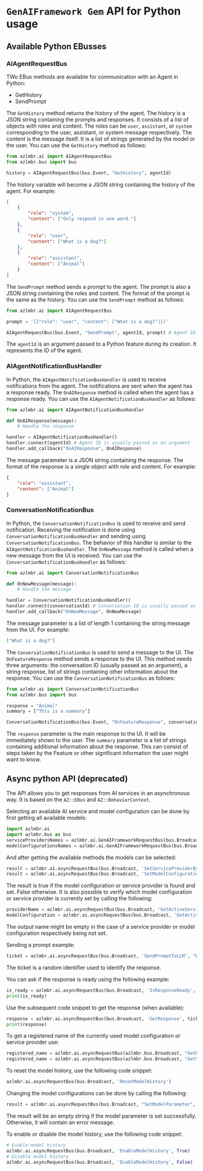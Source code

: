# `GenAIFramework Gem` API for Python usage

## Available Python EBusses
### AIAgentRequestBus
TWo EBus methods are available for communication with an Agent in Python:
- GetHistory
- SendPrompt

The `GetHistory` method returns the history of the agent. The history is a JSON string containing the prompts and responses. It consists of a list of objects with roles and content. The roles can be `user`, `assistant`, or `system` corresponding to the user, assistant, or system message respectively.
The content is the message itself. It is a list of strings generated by the model or the user. You can use the `GetHistory` method as follows:
```python
from azlmbr.ai import AIAgentRequestBus
from azlmbr.bus import bus

history = AIAgentRequestBus(bus.Event, "GetHistory", agentId)
```
The history variable will become a JSON string containing the history of the agent. For example:
```json
[
    {
        "role": "system",
        "content": ["Only respond in one word."]
    },
    {
        "role": "user",
        "content": ["What is a dog?"]
    },
    {
        "role": "assistant",
        "content": ["Animal"]
    }
]
```

The `SendPrompt` method sends a prompt to the agent. The prompt is also a JSON string containing the roles and content. The format of the prompt is the same as the history. You can use the `SendPrompt` method as follows:
```python
from azlmbr.ai import AIAgentRequestBus

prompt = '[{"role": "user", "content": ["What is a dog?"]}]'

AIAgentRequestBus(bus.Event, "SendPrompt", agentId, prompt) # Agent ID is usually passed as an argument
```
The `agentId` is an argument passed to a Python feature during its creation. It represents the ID of the agent.

### AIAgentNotificationBusHandler
In Python, the `AIAgentNotificationBusHandler` is used to receive notifications from the agent. The notifications are sent when the agent has a response ready. The `OnAIResponse` method is called when the agent has a response ready. You can use the `AIAgentNotificationBusHandler` as follows:
```python
from azlmbr.ai import AIAgentNotificationBusHandler

def OnAIResponse(message):
    # Handle the response

handler = AIAgentNotificationBusHandler()
handler.connect(agentId) # Agent ID is usually passed as an argument
handler.add_callback("OnAIResponse", OnAIResponse)
```
The message parameter is a JSON string containing the response. The format of the response is a single object with role and content. For example:
```json
{
    "role": "assistant",
    "content": ["Animal"]
}
```

### ConversationNotificationBus
In Python, the `ConversationNotificationBus` is used to receive and send notification. Receiving the notification is done using `ConversationNotificationBusHandler` and sending using `ConversationNotificationBus`. The behavior of this handler is similar to the `AIAgentNotificationBusHandler`. The `OnNewMessage` method is called when a new message from the UI is received. You can use the `ConversationNotificationBusHandler` as follows:
```python
from azlmbr.ai import ConversationNotificationBus

def OnNewMessage(message):
    # Handle the message

handler = ConversationNotificationBusHandler()
handler.connect(conversationId) # Conversation ID is usually passed as an argument
handler.add_callback("OnNewMessage", OnNewMessage)
```
The message parameter is a list of length 1 containing the string message from the UI. For example:
```json
["What is a dog?"]
```

The `ConversationNotificationBus` is used to send a message to the UI. The `OnFeatureResponse` method sends a response to the UI. This method needs three 
arguments: the conversation ID (usually passed as an argument), a string response, list of strings containing other information about the response. You can use the `ConversationNotificationBus` as follows:
```python
from azlmbr.ai import ConversationNotificationBus
from azlmbr.bus import bus

response = "Animal"
summary = ["This is a summary"]

ConversationNotificationBus(bus.Event, "OnFeatureResponse", conversationId, response, summary) # Conversation ID is usually passed as an argument
``` 
The `response` parameter is the main response to the UI. It will be immediately shown to the user. The `summary` parameter is a list of strings containing additional information about the response. This can consist of steps taken by the Feature or other significant information the user might want to know.

## Async python API (deprecated)

The API allows you to get responses from AI services in an asynchronous way. 
It is based on the `AZ::EBus` and `AZ::BehaviorContext`. 

Selecting an available AI service and model configuration can be done by first getting all available models:
```python
import azlmbr.ai
import azlmbr.bus as bus
serviceProvidersNames = azlmbr.ai.GenAIFrameworkRequestBus(bus.Broadcast, 'GetServiceProviderNames')
modelConfigurationsNames = azlmbr.ai.GenAIFrameworkRequestBus(bus.Broadcast, 'GetModelConfigurationNames')
```

And after getting the available methods the models can be selected:
```python
result = azlmbr.ai.asyncRequestBus(bus.Broadcast, 'SetServiceProviderByName', 'example_name')
result = azlmbr.ai.asyncRequestBus(bus.Broadcast, 'SetModelConfigurationByName', 'example_name')
```
The result is true if the model configuration or service provider is found and set. False otherwise. It is also possible to verify which model configuration or service provider is currently set by calling the following:
```python
providerName = azlmbr.ai.asyncRequestBus(bus.Broadcast, 'GetActiveServiceProviderName')
modelConfiguration = azlmbr.ai.asyncRequestBus(bus.Broadcast, 'GetActiveModelConfigurationName')
```
The output name might be empty in the case of a service provider or model configuration respectively being not set.

Sending a prompt example:
```python
ticket = azlmbr.ai.asyncRequestBus(bus.Broadcast, 'SendPromptToLLM', "Hello World")
```
The ticket is a random identifier used to identify the response.

You can ask if the response is ready using the following example:
```python
is_ready = azlmbr.ai.asyncRequestBus(bus.Broadcast, 'IsResponseReady', ticket)
print(is_ready)
```

Use the subsequent code snippet to get the response (when available):
```python
response = azlmbr.ai.asyncRequestBus(bus.Broadcast, 'GetResponse', ticket)
print(response)
```

To get a registered name of the currently used model configuration or service provider use:
```python
registered_name = azlmbr.ai.asyncRequestBus(azlmbr.bus.Broadcast, "GetModelConfigurationTypename")
registered_name = azlmbr.ai.asyncRequestBus(azlmbr.bus.Broadcast, "GetServiceProviderTypename")
``` 

To reset the model history, use the following code snippet:
```python
azlmbr.ai.asyncRequestBus(bus.Broadcast, 'ResetModelHistory')
```

Changing the model configurations can be done by calling the following:
```python
result = azlmbr.ai.asyncRequestBus(bus.Broadcast, "SetModelParameter", "systemMessage", "This is a test system message")
```
The result will be an empty string if the model parameter is set successfully. Otherwise, it will contain an error message.

To enable or disable the model history, use the following code snippet:
```python
# Enable model history
azlmbr.ai.asyncRequestBus(bus.Broadcast, 'EnableModelHistory', True)
# Disable model history
azlmbr.ai.asyncRequestBus(bus.Broadcast, 'EnableModelHistory', False)
```

